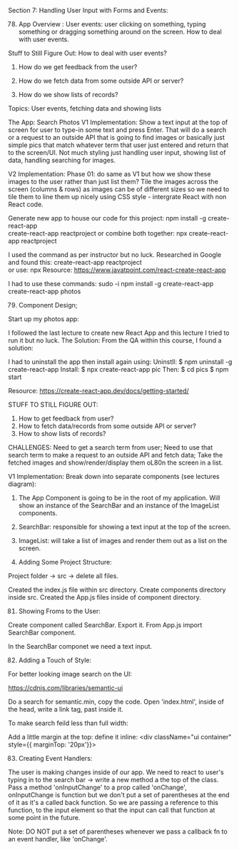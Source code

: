 Section 7: Handling User Input with Forms and Events:

78. App Overview :
User events: user clicking on something, typing something or dragging something around on the screen. How to deal with user events.

Stuff to Still Figure Out:
How to deal with user events?

1. How do we get feedback from the user?

2. How do we fetch data from some outside API or server?

3. How do we show lists of records?

Topics:
User events, fetching data and showing lists

The App: Search Photos
V1 Implementation:
Show a text input at the top of screen for user to type-in some text and press Enter. That will do a search or a request to an outside API that is going to find images or basically just simple pics that match whatever term that user just entered and return that to the screen/UI. Not much styling just handling user input, showing list of data, handling searching for images.

V2 Implementation:
Phase 01: do same as V1 but how we show these images to the user rather than just list them?
Tile the images across the screen (columns & rows) as images can be of different sizes so we need to tile them to line them up nicely using CSS style - intergrate React with non React code.

Generate new app to house our code for this project:
    npm install -g create-react-app  
    create-react-app reactproject 
    or combine both together: npx create-react-app reactproject  

I used the command as per instructor but no luck. Researched in Google and found this:
    create-react-app reactproject  
    or use: npx
Resource: https://www.javatpoint.com/react-create-react-app

I had to use these commands:
    sudo -i
        npm install -g create-react-app
            create-react-app photos


79. Component Design;

Start up my photos app:

I followed the last lecture to create new React App and this lecture I tried to run it but no luck. The Solution:
From the QA within this course, I found a solution:

I had to uninstall the app then install again using:
Uninstll:
    $ npm uninstall -g create-react-app
Install:
    $ npx create-react-app pic
Then:
    $ cd pics
    $ npm start

Resource: 
https://create-react-app.dev/docs/getting-started/

STUFF TO STILL FIGURE OUT:
1. How to get feedback from user?
2. How to fetch data/records from some outside API or server?
3. How to show lists of records?

CHALLENGES:
Need to get a search term from user;
Need to use that search term to make a request to an outside API and fetch data;
Take the fetched images and show/render/display them oL80n the screen in a list.

V1 Implementation:
Break down into separate components (see lectures diagram):
1. The App Component is going to be in the root of my application. Will show an instance of the SearchBar and an instance of the ImageList components.
2. SearchBar: responsible for showing a text input at the top of the screen.
3. ImageList: will take a list of images and render them out as a list on the screen.

80. Adding Some Project Structure:

Project folder -> src -> delete all files.

Created the index.js file within src directory.
Create components directory inside src.
Created the App.js files inside of component directory.

81. Showing Froms to the User:

Create component called SearchBar. Export it. From App.js import SearchBar component.

In the SearchBar componet we need a text input.

82. Adding a Touch of Style:

For better looking image search on the UI:

https://cdnjs.com/libraries/semantic-ui

Do a search for semantic.min, copy the code. Open 'index.html', inside of the head, write a link tag, past inside it.

To make search feild less than full width:
        <div className="ui container">


Add a little margin at the top: define it inline:
            <div className="ui container" style={{ marginTop: '20px'}}>

83. Creating Event Handlers:

The user is making changes inside of our app.
We need to react to user's typing in to the search bar -> write a new method a the top of the class.
Pass a method 'onInputChange' to a prop called 'onChange', onInputChange is function but we don't put a set of parentheses at the end of it as it's a called back function. So we are passing a reference to this function, to the input element so that the input can call that function at some point in the future. 

Note: DO NOT put a set of parentheses whenever we pass a callback fn to an event handler, like 'onChange'.




